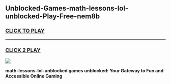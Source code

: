 
## Unblocked-Games-math-lessons-lol-unblocked-Play-Free-nem8b
<h3>
<a href="https://premium76.site?title=math-lessons-lol-unblocked&ref=12A">CLICK TO PLAY</a></h3>
<hr>

<h3>
<a href="https://premium76.site?title=math-lessons-lol-unblocked&ref=12A">CLICK 2 PLAY</a>
  
</h3>

<a href="https://premium76.site?title=math-lessons-lol-unblocked&ref=12A"><img src="https://clearcache.store/games.png"></a>


**math-lessons-lol-unblocked games unblocked: Your Gateway to Fun and Accessible Online Gaming**
